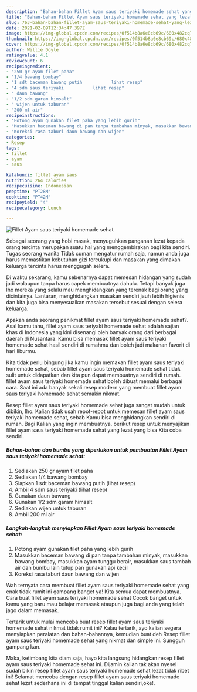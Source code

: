 ```yaml
---
description: "Bahan-bahan Fillet Ayam saus teriyaki homemade sehat yang lezat dan Mudah Dibuat"
title: "Bahan-bahan Fillet Ayam saus teriyaki homemade sehat yang lezat dan Mudah Dibuat"
slug: 763-bahan-bahan-fillet-ayam-saus-teriyaki-homemade-sehat-yang-lezat-dan-mudah-dibuat
date: 2021-02-09T12:34:47.397Z
image: https://img-global.cpcdn.com/recipes/0f514b8a6e8cb69c/680x482cq70/fillet-ayam-saus-teriyaki-homemade-sehat-foto-resep-utama.jpg
thumbnail: https://img-global.cpcdn.com/recipes/0f514b8a6e8cb69c/680x482cq70/fillet-ayam-saus-teriyaki-homemade-sehat-foto-resep-utama.jpg
cover: https://img-global.cpcdn.com/recipes/0f514b8a6e8cb69c/680x482cq70/fillet-ayam-saus-teriyaki-homemade-sehat-foto-resep-utama.jpg
author: Willie Doyle
ratingvalue: 4.1
reviewcount: 6
recipeingredient:
- "250 gr ayam filet paha"
- "1/4 bawang bombay"
- "1 sdt baceman bawang putih           lihat resep"
- "4 sdm saus teriyaki           lihat resep"
- " daun bawang"
- "1/2 sdm garam himsalt"
- " wijen untuk taburan"
- "200 ml air"
recipeinstructions:
- "Potong ayam gunakan filet paha yang lebih gurih"
- "Masukkan baceman bawang di pan tanpa tambahan minyak, masukkan bawang bombay, masukkan ayam tunggu berair, masukkan saus tambah air dan bumbu lain tutup pan gunakan api kecil"
- "Koreksi rasa taburi daun bawang dan wijen"
categories:
- Resep
tags:
- fillet
- ayam
- saus

katakunci: fillet ayam saus 
nutrition: 264 calories
recipecuisine: Indonesian
preptime: "PT28M"
cooktime: "PT42M"
recipeyield: "4"
recipecategory: Lunch

---
```



![Fillet Ayam saus teriyaki homemade sehat](https://img-global.cpcdn.com/recipes/0f514b8a6e8cb69c/680x482cq70/fillet-ayam-saus-teriyaki-homemade-sehat-foto-resep-utama.jpg)

Sebagai seorang yang hobi masak, menyuguhkan panganan lezat kepada orang tercinta merupakan suatu hal yang menggembirakan bagi kita sendiri. Tugas seorang  wanita Tidak cuman mengatur rumah saja, namun anda juga harus memastikan kebutuhan gizi tercukupi dan masakan yang dimakan keluarga tercinta harus menggugah selera.

Di waktu  sekarang, kamu sebenarnya dapat memesan hidangan yang sudah jadi walaupun tanpa harus capek membuatnya dahulu. Tetapi banyak juga lho mereka yang selalu mau menghidangkan yang terenak bagi orang yang dicintainya. Lantaran, menghidangkan masakan sendiri jauh lebih higienis dan kita juga bisa menyesuaikan masakan tersebut sesuai dengan selera keluarga. 



Apakah anda seorang penikmat fillet ayam saus teriyaki homemade sehat?. Asal kamu tahu, fillet ayam saus teriyaki homemade sehat adalah sajian khas di Indonesia yang kini disenangi oleh banyak orang dari berbagai daerah di Nusantara. Kamu bisa memasak fillet ayam saus teriyaki homemade sehat hasil sendiri di rumahmu dan boleh jadi makanan favorit di hari liburmu.

Kita tidak perlu bingung jika kamu ingin memakan fillet ayam saus teriyaki homemade sehat, sebab fillet ayam saus teriyaki homemade sehat tidak sulit untuk didapatkan dan kita pun dapat membuatnya sendiri di rumah. fillet ayam saus teriyaki homemade sehat boleh dibuat memalui berbagai cara. Saat ini ada banyak sekali resep modern yang membuat fillet ayam saus teriyaki homemade sehat semakin nikmat.

Resep fillet ayam saus teriyaki homemade sehat juga sangat mudah untuk dibikin, lho. Kalian tidak usah repot-repot untuk memesan fillet ayam saus teriyaki homemade sehat, sebab Kamu bisa menghidangkan sendiri di rumah. Bagi Kalian yang ingin membuatnya, berikut resep untuk menyajikan fillet ayam saus teriyaki homemade sehat yang lezat yang bisa Kita coba sendiri.

<!--inarticleads1-->

##### Bahan-bahan dan bumbu yang diperlukan untuk pembuatan Fillet Ayam saus teriyaki homemade sehat:

1. Sediakan 250 gr ayam filet paha
1. Sediakan 1/4 bawang bombay
1. Siapkan 1 sdt baceman bawang putih           (lihat resep)
1. Ambil 4 sdm saus teriyaki           (lihat resep)
1. Gunakan  daun bawang
1. Gunakan 1/2 sdm garam himsalt
1. Sediakan  wijen untuk taburan
1. Ambil 200 ml air




<!--inarticleads2-->

##### Langkah-langkah menyiapkan Fillet Ayam saus teriyaki homemade sehat:

1. Potong ayam gunakan filet paha yang lebih gurih
1. Masukkan baceman bawang di pan tanpa tambahan minyak, masukkan bawang bombay, masukkan ayam tunggu berair, masukkan saus tambah air dan bumbu lain tutup pan gunakan api kecil
1. Koreksi rasa taburi daun bawang dan wijen




Wah ternyata cara membuat fillet ayam saus teriyaki homemade sehat yang enak tidak rumit ini gampang banget ya! Kita semua dapat membuatnya. Cara buat fillet ayam saus teriyaki homemade sehat Cocok banget untuk kamu yang baru mau belajar memasak ataupun juga bagi anda yang telah jago dalam memasak.

Tertarik untuk mulai mencoba buat resep fillet ayam saus teriyaki homemade sehat nikmat tidak rumit ini? Kalau tertarik, ayo kalian segera menyiapkan peralatan dan bahan-bahannya, kemudian buat deh Resep fillet ayam saus teriyaki homemade sehat yang nikmat dan simple ini. Sungguh gampang kan. 

Maka, ketimbang kita diam saja, hayo kita langsung hidangkan resep fillet ayam saus teriyaki homemade sehat ini. Dijamin kalian tak akan nyesel sudah bikin resep fillet ayam saus teriyaki homemade sehat lezat tidak ribet ini! Selamat mencoba dengan resep fillet ayam saus teriyaki homemade sehat lezat sederhana ini di tempat tinggal kalian sendiri,oke!.

